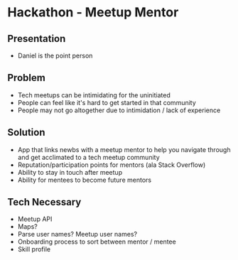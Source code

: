 # Hackathon - Meetup Mentor

## Presentation
* Daniel is the point person

## Problem
* Tech meetups can be intimidating for the uninitiated
* People can feel like it's hard to get started in that community
* People may not go altogether due to intimidation / lack of experience

## Solution
* App that links newbs with a meetup mentor to help you navigate through and get acclimated to a tech meetup community
* Reputation/participation points for mentors (ala Stack Overflow)
* Ability to stay in touch after meetup
* Ability for mentees to become future mentors

## Tech Necessary
* Meetup API
* Maps?
* Parse user names? Meetup user names?
* Onboarding process to sort between mentor / mentee
* Skill profile                